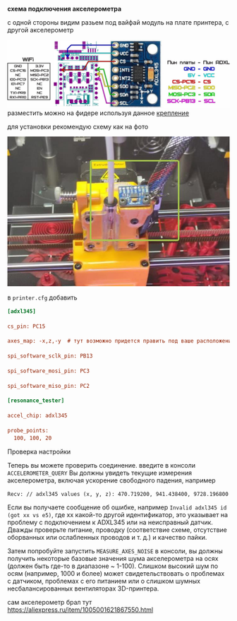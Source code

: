 **схема подключения акселерометра**

с одной стороны видим разьем под вайфай модуль на плате принтера, с другой акселерометр

![adxl345](adxl345.jpg)
разместить можно на фидере используя данное [крепление](adxl.stl)

для установки рекомендую схему как на фото

![tool](tool.jpg)


в ```printer.cfg``` добавить
```cfg
[adxl345]

cs_pin: PC15

axes_map: -x,z,-y  # тут возможно придется править под ваше расположение осей

spi_software_sclk_pin: PB13

spi_software_mosi_pin: PC3

spi_software_miso_pin: PC2

[resonance_tester]

accel_chip: adxl345

probe_points:
  100, 100, 20
```


Проверка настройки

Теперь вы можете проверить соединение.
 введите в консоли ```ACCELEROMETER_QUERY```
Вы должны увидеть текущие измерения акселерометра, включая ускорение свободного падения, например
```
Recv: // adxl345 values (x, y, z): 470.719200, 941.438400, 9728.196800
```
Если вы получаете сообщение об ошибке, например ```Invalid adxl345 id (got xx vs e5)```, где xx какой-то другой идентификатор, это указывает на проблему с подключением к ADXL345 или на неисправный датчик. Дважды проверьте питание, проводку (соответствие схеме, отсутствие оборванных или ослабленных проводов и т. д.) и качество пайки. 

Затем попробуйте запустить ```MEASURE_AXES_NOISE``` в консоли, вы должны получить некоторые базовые значения шума акселерометра на осях (должен быть где-то в диапазоне ~ 1-100). Слишком высокий шум по осям (например, 1000 и более) может свидетельствовать о проблемах с датчиком, проблемах с его питанием или о слишком шумных несбалансированных вентиляторах 3D-принтера.

сам акселерометр брал тут https://aliexpress.ru/item/1005001621867550.html
